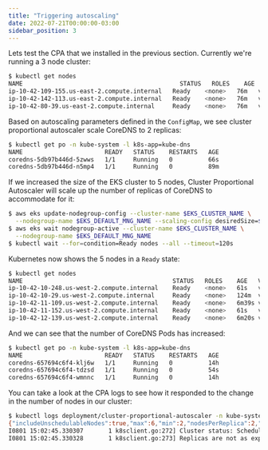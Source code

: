 ```yaml
---
title: "Triggering autoscaling"
date: 2022-07-21T00:00:00-03:00
sidebar_position: 3
---
```


Lets test the CPA that we installed in the previous section. Currently we're running a 3 node cluster:

```bash
$ kubectl get nodes
NAME                                            STATUS   ROLES    AGE   VERSION
ip-10-42-109-155.us-east-2.compute.internal   Ready    <none>   76m   vVAR::KUBERNETES_NODE_VERSION
ip-10-42-142-113.us-east-2.compute.internal   Ready    <none>   76m   vVAR::KUBERNETES_NODE_VERSION
ip-10-42-80-39.us-east-2.compute.internal     Ready    <none>   76m   vVAR::KUBERNETES_NODE_VERSION
```

Based on autoscaling parameters defined in the `ConfigMap`, we see cluster proportional autoscaler scale CoreDNS to 2 replicas:

```bash
$ kubectl get po -n kube-system -l k8s-app=kube-dns
NAME                       READY   STATUS    RESTARTS   AGE
coredns-5db97b446d-5zwws   1/1     Running   0          66s
coredns-5db97b446d-n5mp4   1/1     Running   0          89m
```

If we increased the size of the EKS cluster to 5 nodes, Cluster Proportional Autoscaler will scale up the number of replicas of CoreDNS to accommodate for it:

```bash hook=cpa-pod-scaleout timeout=300
$ aws eks update-nodegroup-config --cluster-name $EKS_CLUSTER_NAME \
  --nodegroup-name $EKS_DEFAULT_MNG_NAME --scaling-config desiredSize=$(($EKS_DEFAULT_MNG_DESIRED+2))
$ aws eks wait nodegroup-active --cluster-name $EKS_CLUSTER_NAME \
  --nodegroup-name $EKS_DEFAULT_MNG_NAME
$ kubectl wait --for=condition=Ready nodes --all --timeout=120s
```

Kubernetes now shows the 5 nodes in a `Ready` state:

```bash
$ kubectl get nodes
NAME                                          STATUS   ROLES    AGE   VERSION
ip-10-42-10-248.us-west-2.compute.internal    Ready    <none>   61s   vVAR::KUBERNETES_NODE_VERSION
ip-10-42-10-29.us-west-2.compute.internal     Ready    <none>   124m  vVAR::KUBERNETES_NODE_VERSION
ip-10-42-11-109.us-west-2.compute.internal    Ready    <none>   6m39s vVAR::KUBERNETES_NODE_VERSION
ip-10-42-11-152.us-west-2.compute.internal    Ready    <none>   61s   vVAR::KUBERNETES_NODE_VERSION
ip-10-42-12-139.us-west-2.compute.internal    Ready    <none>   6m20s vVAR::KUBERNETES_NODE_VERSION
```

And we can see that the number of CoreDNS Pods has increased:

```bash
$ kubectl get po -n kube-system -l k8s-app=kube-dns
NAME                       READY   STATUS    RESTARTS   AGE
coredns-657694c6f4-klj6w   1/1     Running   0          14h
coredns-657694c6f4-tdzsd   1/1     Running   0          54s
coredns-657694c6f4-wmnnc   1/1     Running   0          14h
```

You can take a look at the CPA logs to see how it responded to the change in the number of nodes in our cluster:

```bash
$ kubectl logs deployment/cluster-proportional-autoscaler -n kube-system
{"includeUnschedulableNodes":true,"max":6,"min":2,"nodesPerReplica":2,"preventSinglePointFailure":true}
I0801 15:02:45.330307       1 k8sclient.go:272] Cluster status: SchedulableNodes[1], SchedulableCores[2]
I0801 15:02:45.330328       1 k8sclient.go:273] Replicas are not as expected : updating replicas from 2 to 3
```
